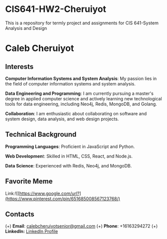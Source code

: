 # CIS641-HW2-Cheruiyot
This is a repository for termly project and assignments for CIS 641-System Analysis and Design
# Caleb Cheruiyot
## Interests
**Computer Information Systems and System Analysis**: My passion lies in the field of computer information systems and system analysis.

**Data Engineering and Programming**: I am currently pursuing a master's degree in applied computer science and actively learning new technological tools for data engineering, including Neo4j, Redis, MongoDB, and Golang.

**Collaboration**: I am enthusiastic about collaborating on software and system design, data analysis, and web design projects.
## Technical Background
 **Programming Languages**: Proficient in JavaScript and Python.
 
 **Web Developmen**t: Skilled in HTML, CSS, React, and Node.js.
 
 **Data Science**: Experienced with Redis, Neo4j, and MongoDB.
## Favorite Meme
Link:![[https://www.google.com/url?](https://www.pinterest.com/pin/651685008567123768/)
## Contacts
(+) **Email**: calebcheruiyotsenior@gmail.com
(+) **Phone**: +16163294272
(+) **LinkedIn:** [LinkedIn Profile](https://www.linkedin.com/in/caleb-cheruiyot)

